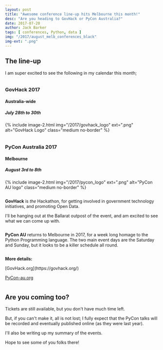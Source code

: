 ```yaml
---
layout: post
title: "Awesome conference line-up hits Melbourne this month!"
desc: "Are you heading to GovHack or PyCon Australia?"
date: 2017-07-20
author: Jack Barker
tags: [ conferences, Python, data ]
img: "/2017/august_melb_conferences_black"
img-ext: ".png"
---
```

## The line-up
I am super excited to see the following in my calendar this month;

<div class="row">
<div class="column center-text" markdown="1">

### GovHack 2017
#### Australia-wide
##### July 28th to 30th

{% include image-2.html
    img="/2017/govhack_logo"
    ext=".png"
    alt="GovHack Logo"
    class="medium no-border"
%}

</div><!-- end: column -->
<div class="column center-text" markdown="1">

### PyCon Australia 2017
#### Melbourne
##### August 3rd to 8th

{% include image-2.html
    img="/2017/pycon_logo"
    ext=".png"
    alt="PyCon AU logo"
    class="medium no-border"
%}

</div><!-- end: column -->
</div><!-- end: row -->

<div class="row">
<div class="column center-text" markdown="1">

**GovHack** is _the_ Hackathon, for getting involved in government technology initiatives, and promoting Open Data.

I'll be hanging out at the Ballarat outpost of the event, and am excited to see what we can come up with.

</div><!-- end: column -->
<div class="column center-text" markdown="1">

**PyCon AU** returns to Melbourne in 2017, for a week long homage to the Python Programming language. The two main event days are the Saturday and Sunday, but it looks to be a killer schedule all round.

</div><!-- end: column -->
</div><!-- end: row -->

<div class="row dropped">
<div class="column" markdown="1">

**More details:**

</div><!-- end: column -->
</div><!-- end: row -->

<div class="row">
<div class="column center-text" markdown="1">
[GovHack.org](https://govhack.org/)

</div><!-- end: column -->
<div class="column center-text" markdown="1">

[PyCon-au.org](https://pycon-au.org/)

</div><!-- end: column -->
</div><!-- end: row -->



## Are you coming too?
Tickets are still available, but you don't have much time left.

But, if you can't make it, all is not lost; I fully expect that the PyCon talks will be recorded and eventually published online (as they were last year).

I'll also be writing up my summary of the events.

Hope to see some of you folks there!